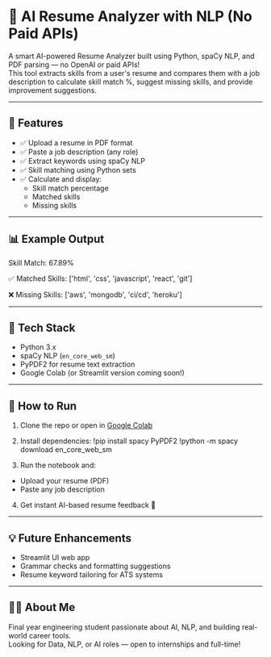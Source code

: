 # 🧠 AI Resume Analyzer with NLP (No Paid APIs)

A smart AI-powered Resume Analyzer built using Python, spaCy NLP, and PDF parsing — no OpenAI or paid APIs!  
This tool extracts skills from a user's resume and compares them with a job description to calculate skill match %, suggest missing skills, and provide improvement suggestions.

---

## 🚀 Features

- ✅ Upload a resume in PDF format
- ✅ Paste a job description (any role)
- ✅ Extract keywords using spaCy NLP
- ✅ Skill matching using Python sets
- ✅ Calculate and display:
  - Skill match percentage
  - Matched skills
  - Missing skills

---

## 📊 Example Output

Skill Match: 67.89%

✅ Matched Skills:
['html', 'css', 'javascript', 'react', 'git']

❌ Missing Skills:
['aws', 'mongodb', 'ci/cd', 'heroku']


---

## 🧠 Tech Stack

- Python 3.x  
- spaCy NLP (`en_core_web_sm`)  
- PyPDF2 for resume text extraction  
- Google Colab (or Streamlit version coming soon!)

---

## 📁 How to Run

1. Clone the repo or open in [Google Colab](https://colab.research.google.com/)
2. Install dependencies:
!pip install spacy PyPDF2
!python -m spacy download en_core_web_sm

3. Run the notebook and:
- Upload your resume (PDF)
- Paste any job description
4. Get instant AI-based resume feedback 🚀

---

## 💡 Future Enhancements

- Streamlit UI web app
- Grammar checks and formatting suggestions
- Resume keyword tailoring for ATS systems

---

## 🙋‍♀️ About Me

Final year engineering student passionate about AI, NLP, and building real-world career tools.  
Looking for Data, NLP, or AI roles — open to internships and full-time!

